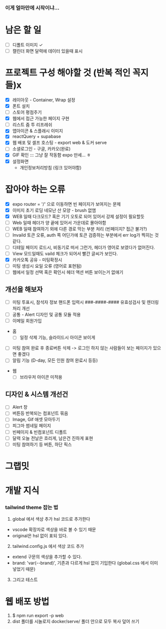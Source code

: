 ### 이게 얼마만에 시작이냐...

# 남은 할 일

- [ ] 디폴트 이미지 &check;
- [ ] 캘린더 화면 달력에 데이터 있을때 표시

# 프로젝트 구성 해야할 것 (반복 적인 꼭지들)x

- [x] 레이아웃 - Container, Wrap 설정
- [x] 폰트 설치
- [ ] 스토어 평점주기
- [x] 웹에서 접근 가능한 페이지 구현
- [ ] 리스트 줌 투 리프레쉬
- [x] 앱아이콘 & 스플래시 이미지
- [x] reactQuery + supabase
- [x] 웹 배포 및 셀프 호스팅 - export web & 도커 serve
- [ ] 소셜로그인 - 구글, 카카오(완료)
- [x] GIF 확인 ::: 그냥 잘 작동함 expo 만세... ㅎ
- [x] 설정화면
  - 개인정보처리방침 (링크 있어야함)

# 잡아야 하는 오류

- [x] expo router = '/' 으로 이동하면 빈 페이지가 보여지는 문제
- [x] 이미지 초기 로딩 네모난 산 모양 - brush 없앰
- [x] WEB 일때 다크모드? 혹은 기기 오토로 되어 있어서 강제 설정이 필요할듯
- [ ] Web 일때 헤더가 양 끝에 있어서 가운데로 몰아야함
- [ ] WEB 일때 참여하기 외에 다른 경로 막는 부분 처리 (빈페이지? 접근 불가?)
- [ ] Invaild 토큰 오류, auth 쪽 어딘가에 토큰 검증하는 부분에서 err log가 찍히는 것
      같다.
- [ ] 디테일 페이지 로드시, 비동기로 떠서 그런가, 헤더가 영어로 보였다가 없어진다.
- [ ] View 모드일때도 vaild 체크가 되어서 빨간 글씨가 보인다.
- [x] 카카오톡 공유 - 미팅확정시
- [ ] 미팅 생성시 요일 오류 (영어로 표현됨)
- [ ] 웹에서 일정 선택 혹은 확인시 헤더 액션 버튼 보이는거 없애기

## 개선을 해보자

- [ ] 미팅 투표시, 참석자 정보 핸드폰 입력시 ###-####-#### 유효성검사 및 렌더링 처리 개선
- [ ] 공통 - Alert 디자인 및 공통 모듈 적용
- [ ] 이메일 회원가입
- 홈
  - [ ] 일정 삭제 기능, 슬라이드시 아이콘 보이게
- [ ] 미팅 참여 완료 후 종료버튼 삭제 -> 로그인 하지 않는 사람들이 보는 페이지가 있으면 좋겠다
- [ ] 알림 기능 (D-day, 모든 인원 참여 완료시 등등)
- 웹
  - [ ] 브라우저 아이콘 미적용

## 디자인 & 시스템 개선건

- [ ] Alert 창
- [ ] 버튼등 반복되는 컴포넌트 묶음
- [ ] Image, Gif 애셋 모아두기
- [ ] 피그마 썸네일 페이지
- [ ] 빈페이지 & 빈컴포넌트 디폴트
- [ ] 달력 오늘 전날은 흐리게, 남은건 진하게 표현
- [ ] 미팅 참여하기 등 버튼, 하단 픽스

# 그랩밋

# 개발 지식

### tailwind theme 잡는 법

1. global 에서 색상 추가 hsl 코드로 추가한다

- vscode 확장자로 색상을 바로 볼 수 있기 때문
- original은 hsl 없이 표되 있다.

2. tailwind.config.js 에서 색상 코드 추가

- extend 구문의 색상을 추가할 수 있다.
- brand: 'var(--brand)', 기존과 다르게 hsl 없이 기입한다 (global.css 에서 이미 넣었기 때문)

3. 그리고 테스트

# 웹 배포 방법

1. $ npm run export -p web
2. dist 폴더를 시놀로지 docker/serve/ 폴더 안으로 모두 복사 덮어 쓰기
